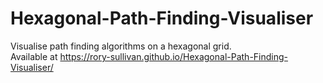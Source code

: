 # Hexagonal-Path-Finding-Visualiser
Visualise path finding algorithms on a hexagonal grid.\
Available at https://rory-sullivan.github.io/Hexagonal-Path-Finding-Visualiser/
